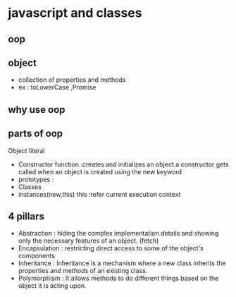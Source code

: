 # javascript and classes

## oop


## object 
- collection of properties and methods
- ex : toLowerCase ,Promise

## why use oop

## parts of oop

 Object literal

- Constructor function  :creates and initializes an object.a constructor gets called when an object is created using the new keyword
- prototypes : 
- Classes
- instances(new,this)       this :refer current execution context

## 4 pillars

- Abstraction  : hiding the complex implementation details and showing only the necessary features of an object. (fetch)
- Encapsulation : restricting direct access to some of the object's components
- Inheritance   : Inheritance is a mechanism where a new class inherits the properties and methods of an existing class.
- Polymorphism  : It allows methods to do different things based on the object it is acting upon.